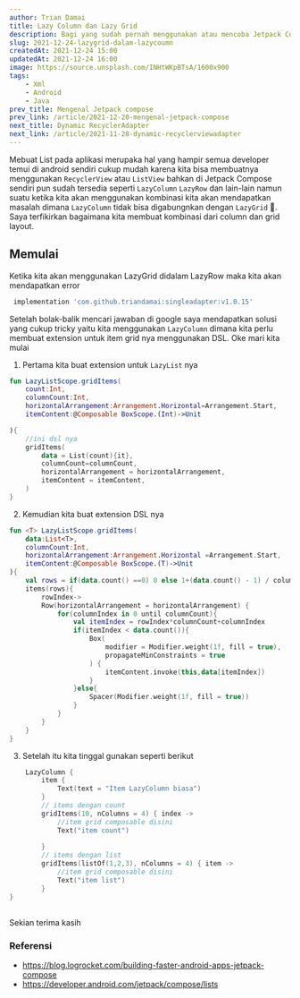 ```yaml
---
author: Trian Damai
title: Lazy Column dan Lazy Grid
description: Bagi yang sudah pernah menggunakan atau mencoba Jetpack Compose pasti akan menyadari bahwa ketika kita menggunakan Lazy Column dan Lazy Grid bersamaan maka tidak akan berhasil.
slug: 2021-12-24-lazygrid-dalam-lazycoumn
createdAt: 2021-12-24 15:00
updatedAt: 2021-12-24 16:00
image: https://source.unsplash.com/INHtWKpBTsA/1600x900
tags:
    - Xml
    - Android
    - Java
prev_title: Mengenal Jetpack compose
prev_link: /article/2021-12-20-mengenal-jetpack-compose
next_title: Dynamic RecyclerAdapter
next_link: /article/2021-11-28-dynamic-recyclerviewadapter
---
```


Mebuat List pada aplikasi merupaka hal yang hampir semua developer temui di android sendiri cukup mudah karena kita bisa membuatnya menggunakan `RecyclerView` atau `ListView` bahkan di Jetpack Compose sendiri pun sudah tersedia seperti `LazyColumn` `LazyRow` dan lain-lain namun suatu ketika kita akan menggunakan kombinasi kita akan mendapatkan masalah dimana    `LazyColumn` tidak bisa digabungnkan dengan `LazyGrid` 🤨. Saya terfikirkan bagaimana kita membuat kombinasi dari column dan grid layout.


## Memulai
Ketika kita akan menggunakan LazyGrid didalam LazyRow maka kita akan mendapatkan error 

```groovy
 implementation 'com.github.triandamai:singleadapter:v1.0.15'
```
Setelah bolak-balik mencari jawaban di google saya mendapatkan solusi yang cukup tricky yaitu kita menggunakan `LazyColumn` dimana kita perlu membuat extension untuk item grid nya menggunakan DSL. Oke mari kita mulai
1. Pertama kita buat extension untuk `LazyList` nya

```kotlin
fun LazyListScope.gridItems(
    count:Int,
    columnCount:Int,
    horizontalArrangement:Arrangement.Horizontal=Arrangement.Start,
    itemContent:@Composable BoxScope.(Int)->Unit

){
    //ini dsl nya
    gridItems(
        data = List(count){it},
        columnCount=columnCount,
        horizontalArrangement = horizontalArrangement,
        itemContent = itemContent,
    )
}
```

2. Kemudian kita buat extension DSL nya
```kotlin
fun <T> LazyListScope.gridItems(
    data:List<T>,
    columnCount:Int,
    horizontalArrangement:Arrangement.Horizontal =Arrangement.Start,
    itemContent:@Composable BoxScope.(T)->Unit
){
    val rows = if(data.count() ==0) 0 else 1+(data.count() - 1) / columnCount
    items(rows){
        rowIndex->
        Row(horizontalArrangement = horizontalArrangement) {
            for(columnIndex in 0 until columnCount){
                val itemIndex = rowIndex*columnCount+columnIndex
                if(itemIndex < data.count()){
                    Box(
                        modifier = Modifier.weight(1f, fill = true),
                        propagateMinConstraints = true
                    ) {
                        itemContent.invoke(this,data[itemIndex])
                    }
                }else{
                    Spacer(Modifier.weight(1f, fill = true))
                }
            }
        }
    }
}
```
3. Setelah itu kita tinggal gunakan seperti berikut
```kotlin
    LazyColumn {
        item {
            Text(text = "Item LazyColumn biasa")
        }
        // items dengan count
        gridItems(10, nColumns = 4) { index -> 
            //item grid composable disini
            Text("item count")
            
        }
        // items dengan list
        gridItems(listOf(1,2,3), nColumns = 4) { item ->
            //item grid composable disini
            Text("item list")
        }
}
```
## 
Sekian terima kasih

### Referensi
- https://blog.logrocket.com/building-faster-android-apps-jetpack-compose
- https://developer.android.com/jetpack/compose/lists
